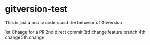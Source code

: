 # gitversion-test
This is just a test to understand the behavior of GitVersion

1st Change for a PR
2nd direct commit
3rd change feature branch
4th change
5th change